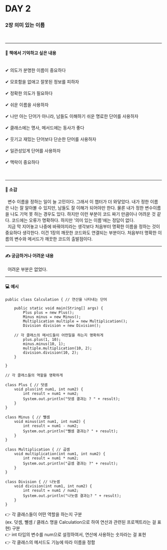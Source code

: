 # DAY 2
###  2장 의미 있는 이름 
<br/>

---

#### 📖 책에서 기억하고 싶은 내용
<br/>
✔ 의도가 분명한 이름이 중요하다 
<br/><br/>
✔ 모호함을 없애고 잘못된 정보를 피하자 
<br/><br/>
✔ 정확한 의도가 필요하다
<br/><br/>
✔ 쉬운 이름을 사용하자 
<br/><br/>
✔ 나만 아는 단어가 아니라, 남들도 이해하기 쉬운 명료한 단어를 사용하자
<br/><br/>
✔ 클래스에는 명사, 메서드에는 동사가 좋다
<br/><br/>
✔ 웃기고 재밌는 단어보다 단순한 단어를 사용하자
<br/><br/>
✔ 일관성있게 단어를 사용하자 
<br/><br/>
✔ 맥락이 중요하다 
<br/><br/>
<br/>

---

#### 📖 소감 
&nbsp; 변수 이름을 정하는 일이 늘 고민이다. 그래서 이 챕터가 더 와닿았다. 내가 정한 이름은 나는 잘 알아볼 수 있지만, 남들도 잘 이해가 되어야만 한다. 물론 내가 정한 변수이름을 나도 기억 못 하는 경우도 있다. 
하지만 이런 부분이 코드 짜기 만큼이나 어려운 것 같다. 코드에는 오류가 명확하다. 하지만 '의미 있는 이름'에는 정답이 없다. 
<br/>&nbsp; 지금 막 지어놓고 나중에 바꿔야지라는 생각보다 처음부터 명확한 이름을 정하는 것이 중요하다 생각한다. 이건 1장의 깨끗한 코드와도 연결되는 부분이다. 처음부터 명확한 이름의 변수와 메서드가 깨끗한 코드의 출발점이다. 
<br/>

---
  
#### ✍  궁금하거나 어려운 내용 
&nbsp; 어려운 부분은 없었다. 
<br/>

---

#### 💻 예시 

```
public class Calculation { // 연산을 나타내는 단어 

	public static void main(String[] args) {
		Plus plus = new Plus();
		Minus minus = new Minus();
		Multiplication multiple = new Multiplication();
		Division division = new Division(); 

    // 각 클래스의 메서드들이 어떤일을 하는지 명확하게 
		plus.plus(1, 10);
		minus.minus(10, 1);
		multiple.multiplication(10, 2);
		division.division(10, 2);
	}

}

// 각 클래스들의 역할을 명확하게 

class Plus { // 덧셈
	void plus(int num1, int num2) {
		int result = num1 + num2;
		System.out.println("덧셈 결과는 ? " + result);
	}
}

class Minus { // 뺄셈
	void minus(int num1, int num2) {
		int result = num1 - num2;
		System.out.println("뺄셈 결과는? " + result);
	}
}

class Multiplication { // 곱셈
	void multiplication(int num1, int num2) {
		int result = num1 * num2;
		System.out.println("곱셈 결과는 ?" + result);
	}
}

class Division { // 나눗셈 
	void division(int num1, int num2) {
		int result = num1 / num2;
		System.out.println("나눗셈 결과는? " + result);
	}
}
```
👉 각 클래스들이 어떤 역할을 하는지 구분 
<br/>
(ex. 덧셈, 뺄셈 / 클래스 명을 Calculation으로 하여 연산과 관련된 프로젝트라는 걸 표현) 구분 
<br/>
👉 int 타입의 변수를 num으로 설정하여서, 연산에 사용하는 숫자라는 걸 표현
<br/>
👉 각 클래스의 메서드도 기능에 따라 이름을 정함 
